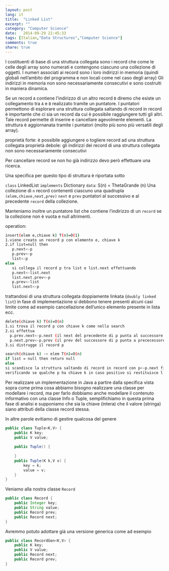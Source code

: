 ```yaml
---
layout: post
lang: it
title:  "Linked List"
excerpt: ""
category: "Computer Science"
date:   2014-09-29 22:45:33
tags: [Italian,"Data Structures","Computer Science"]
comments: true
share: true
---
```

  
I costituenti di base di una struttura collegata sono i record che come le celle degli array sono numerati e contengono ciascuno una collezione di oggetti. I numeri associati ai record sono i loro indirizzi in memoria (quindi globali nell’ambito del programma e non locali come nel caso degli array)
Gli indirizzi in memoria non sono necessariamente consecutivi e sono costruiti in maniera dinamica.

Se un record `A` contiene l'indirizzo di un altro record `B` diremo che esiste un collegamento tra `A` e `B` realizzato tramite un puntatore.
I puntatori permettono di esplorare una struttura collegata saltando di record in record è importante che ci sia un record da cui è possibile raggiungere tutti gli altri. 
Tale record permette di inserire e cancellare agevolmente elementi. La struttura è aggiornanata tramite i puntatori (molto più sono più versatili degli array).

proprietà forte: è possibile aggiungere o togliere record ad una struttura collegata
proprietà debole: gli indirizzi dei record di una struttura collegata non sono necessariamente consecutivi

Per cancellare record se non ho già indirizzo devo però effettuare una ricerca.

Una specifica per questo tipo di struttura è riportata sotto

`class` LinkedList `implements` Dictionary
`data`: S(n) = ThetaGrande (n)
Una collezione di `n` record contenenti ciascuno una quadrupla `(elem,chiave,next,prev)`
`next` e `prev` puntatori al successivo e al precedente `record` della collezione. 

Manteniamo inoltre un puntatore list che contiene l’indirizzo di un `record` se la collezione non è vuota e null altrimenti.

operation:

```bash
insert(elem e,chiave k) T(n)=O(1)
1.viene creato un record p con elemento e, chiave k
2.if list=null then
   p.next<-p
   p.prev<-p
   list<-p
else 
   si collega il record p tra list e list.next effettuando
   p.next<-list.next
   list.next.prev<-p
   p.prev<-list
   list.next<-p
```

trattandosi di una struttura collegata doppiamente linkata (`doubly linked list`) in fase di implementazione si debbono tenere presenti alcuni casi limite come ad esempio cancellazione dell’unico elemento presente in lista ecc.

```bash
delete(chiave k) T(n)=O(n)
1.si trova il record p con chiave k come nella search
2.si effettua
  p.prev.next<-p.next (il next del precedente di p punta al successore di p)
  p.next.prev<-p.prev (il prev del successore di p punta a prececessore di p)
3.si distrugge il record p
```

```bash
search(chiave k) -> elem T(n)=O(n)
if list = null then return null
else 
si scandisce la struttura saltando di record in record con p<-p.next fino a quando non diventa p=list 
verificando se qualche p ha chiave k in caso positivo si restituisce l’elemento trovato altrimenti `null`
```

Per realizzare un implementazione in Java a partire dalla specifica vista sopra come prima cosa abbiamo bisogno realizzare una classe per modellare i record, ma per farlo dobbiamo anche modellare il contenuto informativo con una classe Info o Tuple, semplifichiamo in questa prima fase di analisi e supponiamo che sia la chiave (intera) che il valore (stringa) siano attributi della classe record stessa. 

In altre parole evitiamo di gestire qualcosa del genere
```java
public class Tuple<K,V> {
    public K key;
    public V value;
    
    public Tuple() {
    
    }
    public Tuple(K k,V v) {
        key = k;
        value = v;
    }
}
```

Veniamo alla nostra classe `Record`
```java
public class Record {
    public Integer key;
    public String value;
    public Record prev;
    public Record next;
}
```

Avremmo potuto adottare già una versione generica come ad esempio
```java
public class RecordGen<K,V> {
    public K key;
    public V value;
    public Record next;
    public Record prev;
}
```